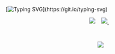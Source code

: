 [![Typing SVG](https://readme-typing-svg.herokuapp.com?font=Playfair+Display&color=9F3981&size=32&center=true&vCenter=true&width=1000&height=100&lines=Hi+there!+%F0%9F%91%8B;My+name+is+Rohan+Rao.;A+pre-final+year+undergraduate+student+at+NIT+Durgapur.;I+am+a+full+stack+developer%2C+and+an+open+source+enthusiast.;Scroll+down+below%2C+to+see+my+projects.)](https://git.io/typing-svg)

<p align='center'>
  <a href="https://www.linkedin.com/in/v-rohan/" style="text-decoration: none;">
    <img src="https://img.shields.io/badge/linkedin-%230077B5.svg?&style=for-the-badge&logo=linkedin&logoColor=white" />
  </a>&nbsp;&nbsp;
  <a href="mailto:rohanrao.dec11@gmail.com">
    <img src="https://img.shields.io/badge/Gmail-D14836?style=for-the-badge&logo=gmail&logoColor=white" />        
  </a>&nbsp;&nbsp;  
</p>
<br/>
<p align = 'center'>
<img src="https://komarev.com/ghpvc/?username=v-rohan&color=red" />
</p>
